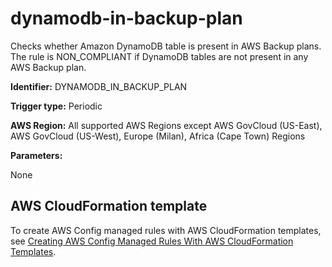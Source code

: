 # dynamodb\-in\-backup\-plan<a name="dynamodb-in-backup-plan"></a>

Checks whether Amazon DynamoDB table is present in AWS Backup plans\. The rule is NON\_COMPLIANT if DynamoDB tables are not present in any AWS Backup plan\. 

**Identifier:** DYNAMODB\_IN\_BACKUP\_PLAN

**Trigger type:** Periodic

**AWS Region:** All supported AWS Regions except AWS GovCloud \(US\-East\), AWS GovCloud \(US\-West\), Europe \(Milan\), Africa \(Cape Town\) Regions

**Parameters:**

None  

## AWS CloudFormation template<a name="w22aac11c29c17c91c15"></a>

To create AWS Config managed rules with AWS CloudFormation templates, see [Creating AWS Config Managed Rules With AWS CloudFormation Templates](aws-config-managed-rules-cloudformation-templates.md)\.